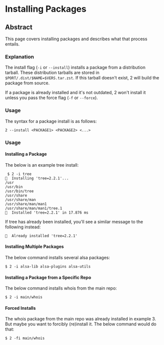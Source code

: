 # Installing Packages

## Abstract
This page covers installing packages and describes what that process entails.

### Explanation
The install flag (``-i`` or ``--install``) installs a package from a
distribution tarball. These distribution tarballs are stored in
``$PORT/.dist/$NAME=$VERS.tar.zst``. If this tarball doesn't exist, 2 will build
the package from source.

If a package is already installed and it's not outdated, 2 won't install it
unless you pass the force flag (``-f`` or ``--force``).

### Usage
The syntax for a package install is as follows:
```
2 --install <PACKAGE1> <PACKAGE2> <...>
```

### Usage
#### Installing a Package
The below is an example tree install:
```
 $ 2 -i tree
󰐗  Installing 'tree=2.2.1'...
/usr
/usr/bin
/usr/bin/tree
/usr/share
/usr/share/man
/usr/share/man/man1
/usr/share/man/man1/tree.1
󰗠  Installed 'tree=2.2.1' in 17.876 ms
```
If tree has already been installed, you'll see a similar message to the
following instead:
```
󰗠  Already installed 'tree=2.2.1'
```

#### Installing Multiple Packages
The below command installs several alsa packages:
```
$ 2 -i alsa-lib alsa-plugins alsa-utils
```

#### Installing a Package from a Specific Repo
The below command installs whois from the main repo:
```
$ 2 -i main/whois
```

#### Forced Installs
The whois package from the main repo was already installed in example 3. But
maybe you want to forcibly (re)install it. The below command would do that:
```
$ 2 -fi main/whois
```
